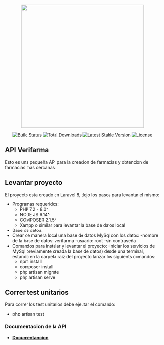 <p align="center"><a href="https://laravel.com" target="_blank"><img src="https://raw.githubusercontent.com/laravel/art/master/logo-lockup/5%20SVG/2%20CMYK/1%20Full%20Color/laravel-logolockup-cmyk-red.svg" width="400"></a></p>

<p align="center">
<a href="https://travis-ci.org/laravel/framework"><img src="https://travis-ci.org/laravel/framework.svg" alt="Build Status"></a>
<a href="https://packagist.org/packages/laravel/framework"><img src="https://img.shields.io/packagist/dt/laravel/framework" alt="Total Downloads"></a>
<a href="https://packagist.org/packages/laravel/framework"><img src="https://img.shields.io/packagist/v/laravel/framework" alt="Latest Stable Version"></a>
<a href="https://packagist.org/packages/laravel/framework"><img src="https://img.shields.io/packagist/l/laravel/framework" alt="License"></a>
</p>

## API Verifarma

Esto es una pequeña API para la creacion de farmacias y obtencion de farmacias mas cercanas:

## Levantar proyecto

El proyecto esta creado en Laravel 8, dejo los pasos para levantar el mismo:
- Programas requeridos:
    - PHP 7.2 - 8.0^
    - NODE JS 6.14^
    - COMPOSER 2.1.5^
    - Xampp o similar para levantar la base de datos local
- Base de datos:
- Crear de manera local una base de datos MySql con los datos: 
    -nombre de la base de datos: verifarma
    -usuario: root
    -sin contraseña
- Comandos para instalar y levantar el proyecto:
    (Iniciar los servicios de MySql previamente creada la base de datos)
    desde una terminal, estando en la carpeta raiz del proyecto lanzar los siguients comandos:
    - npm install
    - composer install
    - php artisan migrate
    - php artisan serve
## Correr test unitarios

Para correr los test unitarios debe ejeutar el comando:
- php artisan test

### Documentacion de la API

- **[Documentancion](https://www.getpostman.com/collections/cdcde9290e8b7e90ba39)**